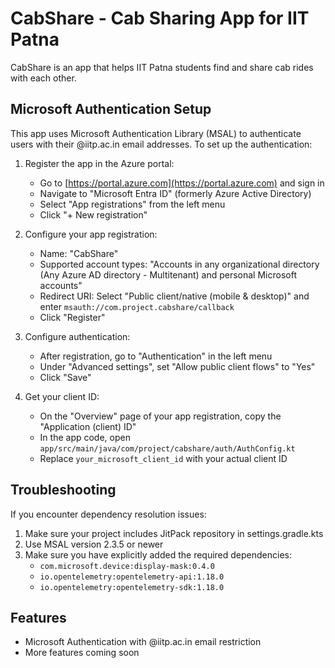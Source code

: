 # CabShare - Cab Sharing App for IIT Patna

CabShare is an app that helps IIT Patna students find and share cab rides with each other.

## Microsoft Authentication Setup

This app uses Microsoft Authentication Library (MSAL) to authenticate users with their @iitp.ac.in email addresses. To set up the authentication:

1. Register the app in the Azure portal:

   - Go to [https://portal.azure.com](https://portal.azure.com) and sign in
   - Navigate to "Microsoft Entra ID" (formerly Azure Active Directory)
   - Select "App registrations" from the left menu
   - Click "+ New registration"

2. Configure your app registration:

   - Name: "CabShare"
   - Supported account types: "Accounts in any organizational directory (Any Azure AD directory - Multitenant) and personal Microsoft accounts"
   - Redirect URI: Select "Public client/native (mobile & desktop)" and enter `msauth://com.project.cabshare/callback`
   - Click "Register"

3. Configure authentication:

   - After registration, go to "Authentication" in the left menu
   - Under "Advanced settings", set "Allow public client flows" to "Yes"
   - Click "Save"

4. Get your client ID:
   - On the "Overview" page of your app registration, copy the "Application (client) ID"
   - In the app code, open `app/src/main/java/com/project/cabshare/auth/AuthConfig.kt`
   - Replace `your_microsoft_client_id` with your actual client ID

## Troubleshooting

If you encounter dependency resolution issues:

1. Make sure your project includes JitPack repository in settings.gradle.kts
2. Use MSAL version 2.3.5 or newer
3. Make sure you have explicitly added the required dependencies:
   - `com.microsoft.device:display-mask:0.4.0`
   - `io.opentelemetry:opentelemetry-api:1.18.0`
   - `io.opentelemetry:opentelemetry-sdk:1.18.0`

## Features

- Microsoft Authentication with @iitp.ac.in email restriction
- More features coming soon
